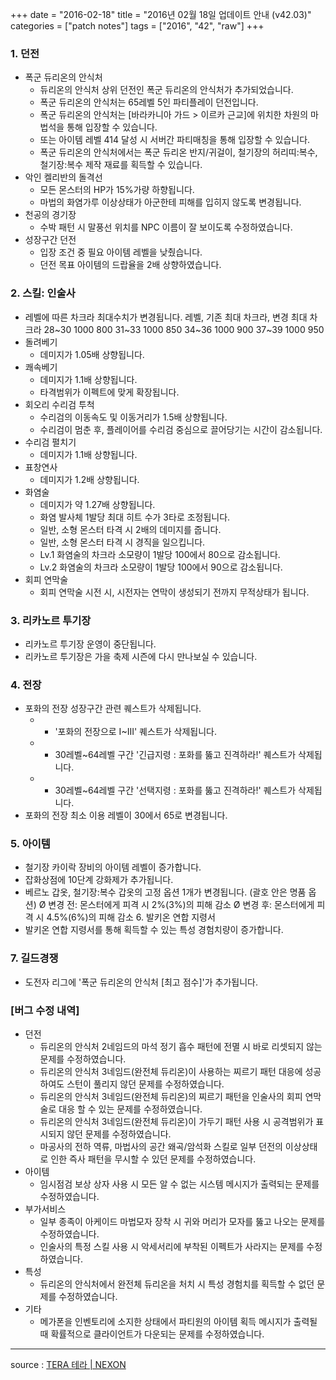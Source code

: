 +++
date = "2016-02-18"
title = "2016년 02월 18일 업데이트 안내 (v42.03)"
categories = ["patch notes"]
tags = ["2016", "42", "raw"]
+++

### 1. 던전
- 폭군 듀리온의 안식처
  - 듀리온의 안식처 상위 던전인 폭군 듀리온의 안식처가 추가되었습니다.
  - 폭군 듀리온의 안식처는 65레벨 5인 파티플레이 던전입니다.
  - 폭군 듀리온의 안식처는 [바라카니아 가드 > 이르카 근교]에 위치한 차원의 마법석을 통해 입장할 수 있습니다.
  - 또는 아이템 레벨 414 달성 시 서버간 파티매칭을 통해 입장할 수 있습니다.
  - 폭군 듀리온의 안식처에서는 폭군 듀리온 반지/귀걸이, 철기장의 허리띠:복수, 철기장:복수 제작 재료를 획득할 수 있습니다.
- 악인 켈리반의 돌격선
  - 모든 몬스터의 HP가 15%가량 하향됩니다.
  - 마법의 화염가루 이상상태가 아군한테 피해를 입히지 않도록 변경됩니다.
- 천공의 경기장
  - 수박 패턴 시 말풍선 위치를 NPC 이름이 잘 보이도록 수정하였습니다.
- 성장구간 던전
  - 입장 조건 중 필요 아이템 레벨을 낮췄습니다.
  - 던전 목표 아이템의 드랍율을 2배 상향하였습니다.

### 2. 스킬: 인술사
- 레벨에 따른 차크라 최대수치가 변경됩니다.
	레벨, 기존 최대 차크라, 변경 최대 차크라
	28~30	1000	800
	31~33	1000	850
    34~36	1000	900
	37~39	1000	950
- 돌려베기
  - 데미지가 1.05배 상향됩니다.
- 쾌속베기
  - 데미지가 1.1배 상향됩니다.
  - 타격범위가 이펙트에 맞게 확장됩니다.
- 회오리 수리검 투척
  - 수리검의 이동속도 및 이동거리가 1.5배 상향됩니다.
  - 수리검이 멈춘 후, 플레이어를 수리검 중심으로 끌어당기는 시간이 감소됩니다.
- 수리검 펼치기
  - 데미지가 1.1배 상향됩니다.
- 표창연사
  - 데미지가 1.2배 상향됩니다.
- 화염술
  - 데미지가 약 1.27배 상향됩니다.
  - 화염 발사체 1발당 최대 히트 수가 3타로 조정됩니다.
  - 일반, 소형 몬스터 타격 시 2배의 데미지를 줍니다.
  - 일반, 소형 몬스터 타격 시 경직을 일으킵니다.
  - Lv.1 화염술의 차크라 소모량이 1발당 100에서 80으로 감소됩니다.
  - Lv.2 화염술의 차크라 소모량이 1발당 100에서 90으로 감소됩니다.
- 회피 연막술
  - 회피 연막술 시전 시, 시전자는 연막이 생성되기 전까지 무적상태가 됩니다.

### 3. 리카노르 투기장
- 리카노르 투기장 운영이 중단됩니다.
- 리카노르 투기장은 가을 축제 시즌에 다시 만나보실 수 있습니다.

### 4. 전장
- 포화의 전장 성장구간 관련 퀘스트가 삭제됩니다.
  - - '포화의 전장으로 I~III' 퀘스트가 삭제됩니다.
  -  - 30레벨~64레벨 구간 '긴급지령 : 포화를 뚫고 진격하라!' 퀘스트가 삭제됩니다.
  -  - 30레벨~64레벨 구간 '선택지령 : 포화를 뚫고 진격하라!' 퀘스트가 삭제됩니다.
- 포화의 전장 최소 이용 레벨이 30에서 65로 변경됩니다.

### 5. 아이템
- 철기장 카이락 장비의 아이템 레벨이 증가합니다.
- 잡화상점에 10단계 강화제가 추가됩니다.
- 베르노 갑옷, 철기장:복수 갑옷의 고정 옵션 1개가 변경됩니다. (괄호 안은 명품 옵션) Ø  변경 전: 몬스터에게 피격 시 2%(3%)의 피해 감소 Ø  변경 후: 몬스터에게 피격 시 4.5%(6%)의 피해 감소 6.     발키온 연합 지령서
- 발키온 연합 지령서를 통해 획득할 수 있는 특성 경험치량이 증가합니다.

### 7. 길드경쟁
- 도전자 리그에 '폭군 듀리온의 안식처 [최고 점수]'가 추가됩니다.

### [버그 수정 내역]
- 던전
  - 듀리온의 안식처 2네임드의 마석 정기 흡수 패턴에 전멸 시 바로 리셋되지 않는 문제를 수정하였습니다.
  - 듀리온의 안식처 3네임드(완전체 듀리온)이 사용하는 찌르기 패턴 대응에 성공하여도 스턴이 풀리지 않던 문제를 수정하였습니다.
  - 듀리온의 안식처 3네임드(완전체 듀리온)의 찌르기 패턴을 인술사의 회피 연막술로 대응 할 수 있는 문제를 수정하였습니다.
  - 듀리온의 안식처 3네임드(완전체 듀리온)이 가두기 패턴 사용 시 공격범위가 표시되지 않던 문제를 수정하였습니다.
  - 마공사의 전하 역류, 마법사의 공간 왜곡/암석화 스킬로 일부 던전의 이상상태로 인한 즉사 패턴을 무시할 수 있던 문제를 수정하였습니다.
- 아이템
  - 임시점검 보상 상자 사용 시 모든 알 수 없는 시스템 메시지가 출력되는 문제를 수정하였습니다.
- 부가서비스
  - 일부 종족이 아케이드 마법모자 장착 시 귀와 머리가 모자를 뚫고 나오는 문제를 수정하였습니다.
  - 인술사의 특정 스킬 사용 시 악세서리에 부착된 이펙트가 사라지는 문제를 수정하였습니다.
- 특성
  - 듀리온의 안식처에서 완전체 듀리온을 처치 시 특성 경험치를 획득할 수 없던 문제를 수정하였습니다.
- 기타
  - 메가폰을 인벤토리에 소지한 상태에서 파티원의 아이템 획득 메시지가 출력될 때 확률적으로 클라이언트가 다운되는 문제를 수정하였습니다.

----

source : [TERA 테라 | NEXON](http://tera.nexon.com/news/update/view.aspx?n4articlesn=)